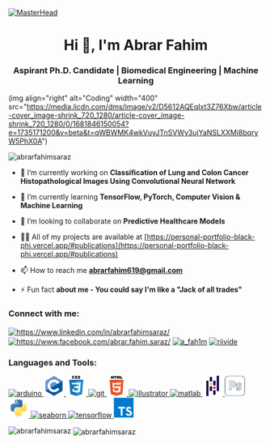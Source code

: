 
[![MasterHead](https://imgur.com/a/upcIh8y)](https://personal-portfolio-black-phi.vercel.app/)

<h1 align="center">Hi 👋, I'm Abrar Fahim</h1>
<h3 align="center">Aspirant Ph.D. Candidate | Biomedical Engineering | Machine Learning</h3>

(img align="right" alt="Coding" width="400" src="https://media.licdn.com/dms/image/v2/D5612AQEqIxt3Z76Xbw/article-cover_image-shrink_720_1280/article-cover_image-shrink_720_1280/0/1681846150054?e=1735171200&v=beta&t=qWBWMK4wkVuyJTnSVWy3ujYaNSLXXMi8bqryW5PhX0A")
<p align="left"> 


<img src="https://komarev.com/ghpvc/?username=abrarfahimsaraz&label=Profile%20views&color=0e75b6&style=flat" alt="abrarfahimsaraz" /> </p>


- 🔭 I’m currently working on **Classification of Lung and Colon Cancer Histopathological Images Using Convolutional Neural Network**

- 🌱 I’m currently learning **TensorFlow, PyTorch, Computer Vision & Machine Learning**

- 👯 I’m looking to collaborate on **Predictive Healthcare Models**

- 👨‍💻 All of my projects are available at [https://personal-portfolio-black-phi.vercel.app/#publications](https://personal-portfolio-black-phi.vercel.app/#publications)

- 📫 How to reach me **abrarfahim619@gmail.com**

- ⚡ Fun fact **about me - You could say I'm like a "Jack of all trades"**

<h3 align="left">Connect with me:</h3>
<p align="left">
<a href="https://linkedin.com/in/https://www.linkedin.com/in/abrarfahimsaraz/" target="blank"><img align="center" src="https://raw.githubusercontent.com/rahuldkjain/github-profile-readme-generator/master/src/images/icons/Social/linked-in-alt.svg" alt="https://www.linkedin.com/in/abrarfahimsaraz/" height="30" width="40" /></a>
<a href="https://fb.com/https://www.facebook.com/abrar.fahim.saraz/" target="blank"><img align="center" src="https://raw.githubusercontent.com/rahuldkjain/github-profile-readme-generator/master/src/images/icons/Social/facebook.svg" alt="https://www.facebook.com/abrar.fahim.saraz/" height="30" width="40" /></a>
<a href="https://instagram.com/a_fah1m" target="blank"><img align="center" src="https://raw.githubusercontent.com/rahuldkjain/github-profile-readme-generator/master/src/images/icons/Social/instagram.svg" alt="a_fah1m" height="30" width="40" /></a>
<a href="https://discord.gg/riivide" target="blank"><img align="center" src="https://raw.githubusercontent.com/rahuldkjain/github-profile-readme-generator/master/src/images/icons/Social/discord.svg" alt="riivide" height="30" width="40" /></a>
</p>

<h3 align="left">Languages and Tools:</h3>
<p align="left"> <a href="https://www.arduino.cc/" target="_blank" rel="noreferrer"> <img src="https://cdn.worldvectorlogo.com/logos/arduino-1.svg" alt="arduino" width="40" height="40"/> </a> <a href="https://www.cprogramming.com/" target="_blank" rel="noreferrer"> <img src="https://raw.githubusercontent.com/devicons/devicon/master/icons/c/c-original.svg" alt="c" width="40" height="40"/> </a> <a href="https://www.w3schools.com/css/" target="_blank" rel="noreferrer"> <img src="https://raw.githubusercontent.com/devicons/devicon/master/icons/css3/css3-original-wordmark.svg" alt="css3" width="40" height="40"/> </a> <a href="https://git-scm.com/" target="_blank" rel="noreferrer"> <img src="https://www.vectorlogo.zone/logos/git-scm/git-scm-icon.svg" alt="git" width="40" height="40"/> </a> <a href="https://www.w3.org/html/" target="_blank" rel="noreferrer"> <img src="https://raw.githubusercontent.com/devicons/devicon/master/icons/html5/html5-original-wordmark.svg" alt="html5" width="40" height="40"/> </a> <a href="https://www.adobe.com/in/products/illustrator.html" target="_blank" rel="noreferrer"> <img src="https://www.vectorlogo.zone/logos/adobe_illustrator/adobe_illustrator-icon.svg" alt="illustrator" width="40" height="40"/> </a> <a href="https://www.mathworks.com/" target="_blank" rel="noreferrer"> <img src="https://upload.wikimedia.org/wikipedia/commons/2/21/Matlab_Logo.png" alt="matlab" width="40" height="40"/> </a> <a href="https://pandas.pydata.org/" target="_blank" rel="noreferrer"> <img src="https://raw.githubusercontent.com/devicons/devicon/2ae2a900d2f041da66e950e4d48052658d850630/icons/pandas/pandas-original.svg" alt="pandas" width="40" height="40"/> </a> <a href="https://www.photoshop.com/en" target="_blank" rel="noreferrer"> <img src="https://raw.githubusercontent.com/devicons/devicon/master/icons/photoshop/photoshop-line.svg" alt="photoshop" width="40" height="40"/> </a> <a href="https://www.python.org" target="_blank" rel="noreferrer"> <img src="https://raw.githubusercontent.com/devicons/devicon/master/icons/python/python-original.svg" alt="python" width="40" height="40"/> </a> <a href="https://seaborn.pydata.org/" target="_blank" rel="noreferrer"> <img src="https://seaborn.pydata.org/_images/logo-mark-lightbg.svg" alt="seaborn" width="40" height="40"/> </a> <a href="https://www.tensorflow.org" target="_blank" rel="noreferrer"> <img src="https://www.vectorlogo.zone/logos/tensorflow/tensorflow-icon.svg" alt="tensorflow" width="40" height="40"/> </a> <a href="https://www.typescriptlang.org/" target="_blank" rel="noreferrer"> <img src="https://raw.githubusercontent.com/devicons/devicon/master/icons/typescript/typescript-original.svg" alt="typescript" width="40" height="40"/> </a> </p>

<p><img align="left" src="https://github-readme-stats.vercel.app/api/top-langs?username=abrarfahimsaraz&show_icons=true&locale=en&layout=compact" alt="abrarfahimsaraz" /></p>

<p>&nbsp;<img align="center" src="https://github-readme-stats.vercel.app/api?username=abrarfahimsaraz&show_icons=true&locale=en" alt="abrarfahimsaraz" /></p>







